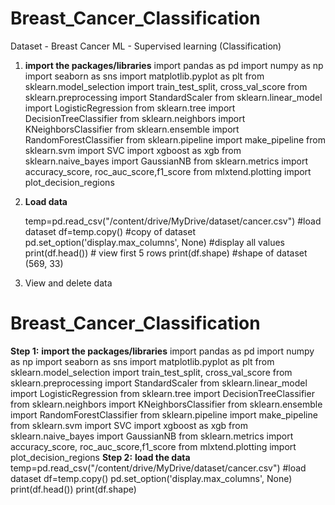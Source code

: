 # Breast_Cancer_Classification
  Dataset - Breast Cancer
  ML - Supervised learning (Classification)
  
  1. **import the packages/libraries**
      import pandas as pd
      import numpy as np
      import seaborn as sns
      import matplotlib.pyplot as plt
      from sklearn.model_selection import train_test_split, cross_val_score
      from sklearn.preprocessing import StandardScaler
      from sklearn.linear_model import LogisticRegression
      from sklearn.tree import DecisionTreeClassifier
      from sklearn.neighbors import KNeighborsClassifier
      from sklearn.ensemble import RandomForestClassifier
      from sklearn.pipeline import make_pipeline
      from sklearn.svm import SVC
      import xgboost as xgb
      from sklearn.naive_bayes import GaussianNB
      from sklearn.metrics import accuracy_score, roc_auc_score,f1_score
      from mlxtend.plotting import plot_decision_regions
     
  2. **Load data**

      temp=pd.read_csv("/content/drive/MyDrive/dataset/cancer.csv")  #load dataset
      df=temp.copy()  #copy of dataset
      pd.set_option('display.max_columns', None) #display all values
      print(df.head())  # view first 5 rows
      print(df.shape)  #shape of dataset
      (569, 33)
     
     
  4. View and delete data
  







# Breast_Cancer_Classification
**Step 1:**
**import the packages/libraries**
    import pandas as pd
    import numpy as np
    import seaborn as sns
    import matplotlib.pyplot as plt
    from sklearn.model_selection import train_test_split, cross_val_score
    from sklearn.preprocessing import StandardScaler
    from sklearn.linear_model import LogisticRegression
    from sklearn.tree import DecisionTreeClassifier
    from sklearn.neighbors import KNeighborsClassifier
    from sklearn.ensemble import RandomForestClassifier
    from sklearn.pipeline import make_pipeline
    from sklearn.svm import SVC
    import xgboost as xgb
    from sklearn.naive_bayes import GaussianNB
    from sklearn.metrics import accuracy_score, roc_auc_score,f1_score
    from mlxtend.plotting import plot_decision_regions
**Step 2:**
**load the data**
    temp=pd.read_csv("/content/drive/MyDrive/dataset/cancer.csv")  #load dataset
    df=temp.copy()
    pd.set_option('display.max_columns', None)
    print(df.head())
    print(df.shape)
